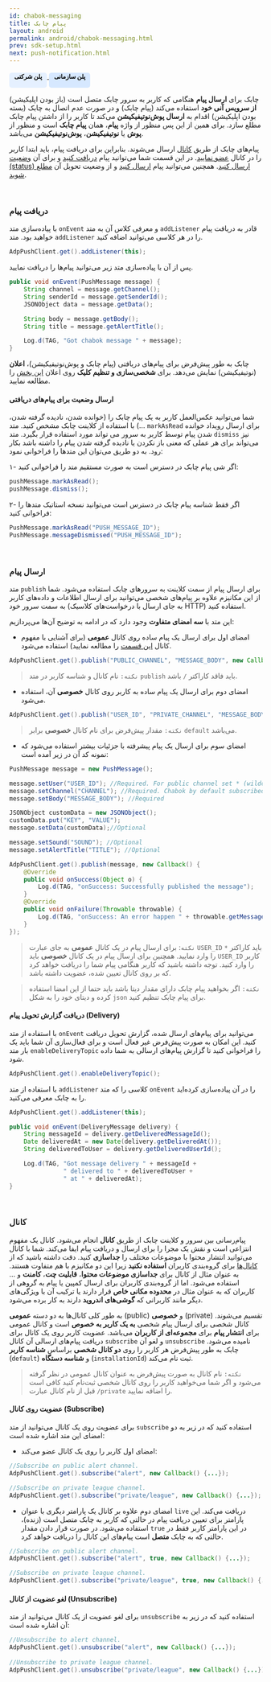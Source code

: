 ```yaml
---
id: chabok-messaging
title: پیام چابک
layout: android
permalink: android/chabok-messaging.html
prev: sdk-setup.html
next: push-notification.html
---
```


<a href="/android/introducing.html#پلنهای-قیمت-گذاری-چابک"> <span style="background-color: #E5F0FF; height: 30px; color: #000000; display: inline-block; padding: 0px 10px 0px 10px; font-weight: bold; font-size:12px; border-radius: 5px;">پلن شرکتی</span>
<a href="/android/introducing.html#پلنهای-قیمت-گذاری-چابک"> <span style="background-color: #D6E8FF; height: 30px; color: #000000; display: inline-block; padding: 0px 10px 0px 10px; font-weight: bold; font-size:12px; border-radius: 5px;">پلن سازمانی</span>
<a>

چابک برای **ارسال پیام** هنگامی که کاربر به سرور چابک متصل است (باز بودن اپلیکیشن) **از سرویس آنی خود** استفاده می‌کند (پیام چابک) و در صورت عدم اتصال به چابک (بسته بودن اپلیکیشن) اقدام به **ارسال پوش‌نوتیفیکیشن** می‌کند تا کاربر را از داشتن پیام چابک مطلع سازد. برای همین از این پس منظور از واژه **پیام**، همان **پیام چابک** است و منظور از **پوش** یا **نوتیفیکیشن**، **پوش‌نوتیفیکیشن** می‌باشد.

 پیام‌های چابک از طریق [کانال‌](/android/chabok-messaging.html#کانال) ارسال می‌شوند. بنابراین برای دریافت پیام، باید ابتدا کاربر را در کانال [عضو نمایید](/android/chabok-messaging.html#عضویت-روی-کانال-subscribe). در این قسمت شما می‌توانید پیام [دریافت کنید](/android/chabok-messaging.html#دریافت-پیام-چابک) و برای آن [وضعیت (status) ارسال کنید](/android/chabok-messaging.html#ارسال-وضعیت-برای-پیامهای-دریافتی). همچنین می‌توانید پیام [ارسال کنید](/android/chabok-messaging.html#ارسال-پیام) و از وضعیت تحویل آن‌ [مطلع شوید](/android/chabok-messaging.html#دریافت-گزارش-تحویل-پیام-delivery). 

<Br>

### دریافت پیام 

با پیاده‌سازی متد `onEvent` و معرفی کلاس آن به متد `addListener` قادر به دریافت پیام خواهید بود. متد `addListener` را در هر کلاسی می‌توانید اضافه کنید.

```java
AdpPushClient.get().addListener(this);
```

 پس از آن با پیاده‌سازی متد زیر می‌توانید پیام‌ها را دریافت نمایید.

```java
public void onEvent(PushMessage message) {
    String channel = message.getChannel();
    String senderId = message.getSenderId();
    JSONObject data = message.getData();

    String body = message.getBody();
    String title = message.getAlertTitle();

    Log.d(TAG, "Got chabok message " + message);
}
```
چابک به طور پیش‌فرض برای پیام‌های دریافتی (پیام چابک و پوش‌نوتیفیکیشن)، **اعلان** (نوتیفیکیشن) نمایش می‌دهد. برای **شخصی‌سازی و تنظیم کلیک** روی اعلان [این بخش](/android/push-notification.html#شخصیسازی-نمایش-و-کلیک-روی-اعلان) را مطالعه نمایید.

#### ارسال وضعیت برای پیام‌های دریافتی

شما می‌توانید عکس‌العمل کاربر به یک پیام چابک را (خوانده شدن، نادیده گرفته شدن، ...) با استفاده از کلاینت چابک مشخص کنید. 
متد `markAsRead` برای ارسال رویداد خوانده شدن پیام توسط کاربر به سرور می تواند مورد استفاده قرار بگیرد. 
متد `dismiss` نیز می‌تواند برای هر عملی که معنی باز نکردن یا نادیده گرفته شدن پیام را داشته باشد بکار رود. به دو طریق می‌توان این متدها را فراخوانی نمود:

۱- اگر شی پیام چابک در دسترس است به صورت مستقیم متد را فراخوانی کنید:

```java  
pushMessage.markAsRead();
pushMessage.dismiss();
```

۲- اگر فقط شناسه پیام چابک در دسترس است می‌توانید نسخه استاتیک متد‌ها را فراخوانی کنید:

```java  
PushMessage.markAsRead("PUSH_MESSAGE_ID");
PushMessage.messageDismissed("PUSH_MESSAGE_ID");
```

<Br>

### ارسال پیام

متد `publish` برای ارسال پیام از سمت کلاینت به سرور‌های چابک استفاده می‌شود. شما از این مکانیزم علاوه بر پیام‌های شخصی می‌توانید برای ارسال اطلاعات و داده‌های کاربر به سمت سرور خود (به جای ارسال با درخواست‌های کلاسیک HTTP) استفاده کنید.

این متد با **سه امضای متفاوت** وجود دارد که در ادامه به توضیح آن‌ها می‌پردازیم:

- امضای اول برای ارسال یک پیام ساده روی کانال **عمومی** (برای آشنایی با مفهوم کانال [این قسمت](/android/chabok-messaging.html#کانال) را مطالعه نمایید) استفاده می‌شود.

```java
AdpPushClient.get().publish("PUBLIC_CHANNEL", "MESSAGE_BODY", new Callback() {...});
```

> `نکته:` نام کانال و شناسه کاربر در متد `publish` باید فاقد کاراکتر `/` باشد.

- امضای دوم برای ارسال یک پیام ساده به کاربر روی کانال **خصوصی** آن، استفاده می‌شود.

```java
AdpPushClient.get().publish("USER_ID", "PRIVATE_CHANNEL", "MESSAGE_BODY", new Callback() {...});
```

> `نکته:` مقدار پیش‌فرض برای نام کانال **خصوصی** برابر `default` می‌باشد.

- امضای سوم برای ارسال یک پیام پیشرفته با جزئیات بیشتر استفاده می‌شود که نمونه کد آن در زیر آمده است:

```java
PushMessage message = new PushMessage();

message.setUser("USER_ID"); //Required. For public channel set * (wildcard)
message.setChannel("CHANNEL"); //Required. Chabok by default subscribed user on default channel
message.setBody("MESSAGE_BODY"); //Required

JSONObject customData = new JSONObject();
customData.put("KEY", "VALUE");
message.setData(customData);//Optional

message.setSound("SOUND"); //Optional
message.setAlertTitle("TITLE"); //Optional

AdpPushClient.get().publish(message, new Callback() {
    @Override
    public void onSuccess(Object o) {
        Log.d(TAG, "onSuccess: Successfully published the message");
    }
    @Override
    public void onFailure(Throwable throwable) {
        Log.d(TAG, "onSuccess: An error happen " + throwable.getMessage());
    }
});
```

> `نکته`: برای ارسال پیام در یک کانال **عمومی** به جای عبارت `USER_ID` باید کاراکتر `*` را وارد نمایید. همچنین برای ارسال پیام در یک کانال‌ **خصوصی** باید `USER_ID` کاربر را وارد کنید. توجه داشته باشید که کاربر هنگامی پیام شما را دریافت خواهد کرد که بر روی کانال تعیین شده، عضویت داشته باشد.

> `نکته:` اگر بخواهید پیام چابک دارای مقدار دیتا باشد باید حتما از این
> امضا استفاده کرده و دیتای خود را به شکل `json` برای  پیام چابک تنظیم کنید.

#### دریافت گزارش تحویل پیام‌‌ (Delivery)

با استفاده از متد `onEvent` می‌توانید برای پیام‌های ارسال شده، گزارش تحویل دریافت کنید. این امکان به صورت پیش‌فرض غیر فعال است و برای فعال‌سازی آن شما باید یک بار متد `enableDeliveryTopic` را فراخوانی کنید تا گزارش‌ پیام‌های ارسالی به شما داده شود.

```java
AdpPushClient.get().enableDeliveryTopic();
```

با استفاده از متد `addListener` کلاسی را که متد `onEvent` را در آن پیاده‌سازی کرده‌اید را به چابک معرفی می‌کنید.

```java
AdpPushClient.get().addListener(this);

public void onEvent(DeliveryMessage delivery) {
    String messageId = delivery.getDeliveredMessageId();
    Date deliveredAt = new Date(delivery.getDeliveredAt());
    String deliveredToUser = delivery.getDeliveredUserId();

    Log.d(TAG, "Got message delivery " + messageId +
               " delivered to " + deliveredToUser +
               " at " + deliveredAt);
}
```

<Br>

### کانال

پیام‌رسانی بین سرور و کلاینت‌ چابک از طریق **کانال‌** انجام می‌شود. کانال یک مفهوم انتزاعی است و نقش یک مجرا را برای ارسال و دریافت پیام ایفا می‌کند. شما با کانال می‌توانید انتشار محتوا با موضوعات مختلف را **جداسازی** کنید. دقت داشته باشید که از [کانال‌ها](android/chabok-messaging.html#کانال) برای گروه‌بندی کاربران **استفاده نکنید** زیرا این دو مکانیزم با هم متفاوت هستند. به عنوان مثال از کانال برای **جداسازی موضوعات محتوا**، **قابلیت چت**، **کامنت** و ... استفاده می‌شود. اما از گروه‌بندی کاربران برای ارسال کمپین یا پیام به گروهی از کاربران که به عنوان مثال در **محدوده مکانی خاص** قرار دارند یا ترکیب آن با ویژگی‌های دیگر مانند کاربرانی که **گوشی‌های اندروید** دارند به کار برده می‌شود.

به طور کلی کانال‌ها به دو دسته **عمومی** (public) و **خصوصی** (private) تقسیم می‌شوند. کانال شخصی برای ارسال پیام شخصی **به یک کاربر به خصوص** است و کانال عمومی برای **انتشار پیام** برای **مجموعه‌ای از کاربران** می‌باشد. عضویت کاربر روی یک کانال برای دریافت پیام‌های ارسالی آن کانال `subscribe` و لغو آن `unsubscribe` نامیده می‌شود. چابک به طور پیش‌فرض هر کاربر را روی **دو کانال شخصی** براساس **شناسه کاربر** (`default`) و **شناسه دستگاه** (`installationId`)  ثبت نام می‌کند. 

> `نکته:` نام کانال به صورت پیش‌فرض به عنوان کانال عمومی در نظر گرفته می‌شود و اگر شما می‌خواهید کاربر را روی کانال شخصی ثبت‌نام کنید کافی است قبل از نام کانال عبارت `/private` را اضافه نمایید.

#### عضویت روی کانال (Subscribe)

برای عضویت روی یک کانال می‌توانید از متد `subscribe` استفاده کنید که در زیر به دو امضای این متد اشاره شده است:

- امضای اول کاربر را روی یک کانال عضو می‌کند:

```java
//Subscribe on public alert channel.
AdpPushClient.get().subscribe("alert", new Callback() {...});

//Subscribe on private league channel.
AdpPushClient.get().subscribe("private/league", new Callback() {...});
```

- امضای دوم علاوه بر کانال یک پارامتر دیگری با عنوان `live` دریافت می‌کند. این پارامتر برای تعیین دریافت پیام در حالتی که کاربر به چابک متصل است (زنده)، استفاده می‌شود. در صورت قرار دادن مقدار `true` در این پارامتر کاربر فقط در حالتی که به چابک **متصل** است پیام‌های این کانال را دریافت خواهد کرد.

```java
//Subscribe on public alert channel.
AdpPushClient.get().subscribe("alert", true, new Callback() {...});

//Subscribe on private league channel.
AdpPushClient.get().subscribe("private/league", true, new Callback() {...});
```

#### لغو عضویت از کانال (Unsubscribe)

برای لغو عضویت از یک کانال می‌توانید از متد `unsubscribe` استفاده کنید که در زیر به آن اشاره شده است:

```java
//Unsubscribe to alert channel.
AdpPushClient.get().unsubscribe("alert", new Callback() {...});
    
//Unsubscribe to private league channel.
AdpPushClient.get().unsubscribe("private/league", new Callback() {...});
```

